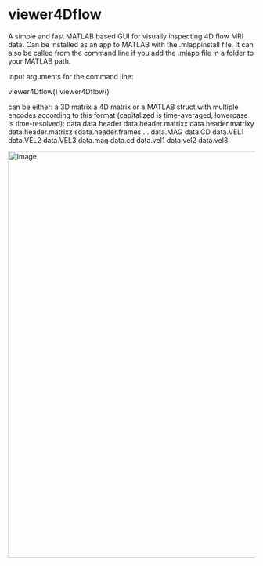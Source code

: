 # viewer4Dflow
A simple and fast MATLAB based GUI for visually inspecting 4D flow MRI data. Can be installed as an app to MATLAB with the .mlappinstall file. It can also be called from the command line if you add the .mlapp file in a folder to your MATLAB path.

Input arguments for the command line:

viewer4Dflow()
viewer4Dflow(<data>)

<data> can be either:
a 3D matrix
a 4D matrix
or a MATLAB struct with multiple encodes according to this format (capitalized is time-averaged, lowercase is time-resolved):
data
  data.header
    data.header.matrixx
    data.header.matrixy
    data.header.matrixz
    sdata.header.frames
    ...
  data.MAG
  data.CD
  data.VEL1
  data.VEL2
  data.VEL3
  data.mag
  data.cd
  data.vel1
  data.vel2
  data.vel3

<img width="829" alt="image" src="https://github.com/user-attachments/assets/7e6ff0a9-3688-4416-a82f-a6ff43b00b9d" />

